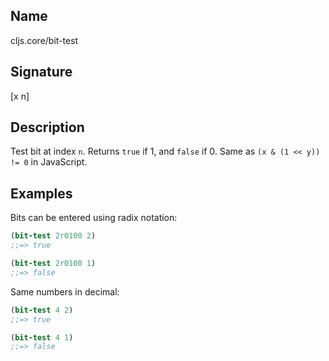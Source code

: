 ## Name
cljs.core/bit-test

## Signature
[x n]

## Description

Test bit at index `n`. Returns `true` if 1, and `false` if 0. Same as `(x & (1 << y)) != 0` in JavaScript.

## Examples

Bits can be entered using radix notation:

```clj
(bit-test 2r0100 2)
;;=> true

(bit-test 2r0100 1)
;;=> false
```

Same numbers in decimal:

```clj
(bit-test 4 2)
;;=> true

(bit-test 4 1)
;;=> false
```

